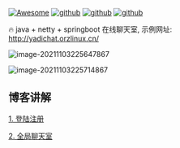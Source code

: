 [![Awesome](https://awesome.re/badge.svg)](https://awesome.re)
[![github](https://img.shields.io/badge/作者-hqinglau-blue.svg)](https://orzlinux.cn)
[![github](https://img.shields.io/badge/博客-orzlinux.cn-brightgreen.svg)](https://orzlinux.cn)
[![github](https://img.shields.io/badge/csdn-@hqinglau-orange.svg)](https://blog.csdn.net/qq_36704378?spm=1010.2135.3001.5343&type=blog)


🔥 java + netty + springboot 在线聊天室, 示例网址: http://yadichat.orzlinux.cn/

![image-20211103225647867](https://gitee.com/hqinglau/img/raw/master/img/20211103225647.png)

![image-20211103225714867](https://gitee.com/hqinglau/img/raw/master/img/20211103225714.png)



## 博客讲解

[1. 登陆注册](https://orzlinux.cn/blog/yadichat1.html)

[2. 全局聊天室](https://orzlinux.cn/blog/yadichat2.html)

